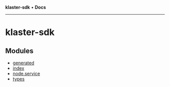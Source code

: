 **klaster-sdk** • **Docs**

***

# klaster-sdk

## Modules

- [generated](generated/README.md)
- [index](index/README.md)
- [node.service](node.service/README.md)
- [types](types/README.md)

